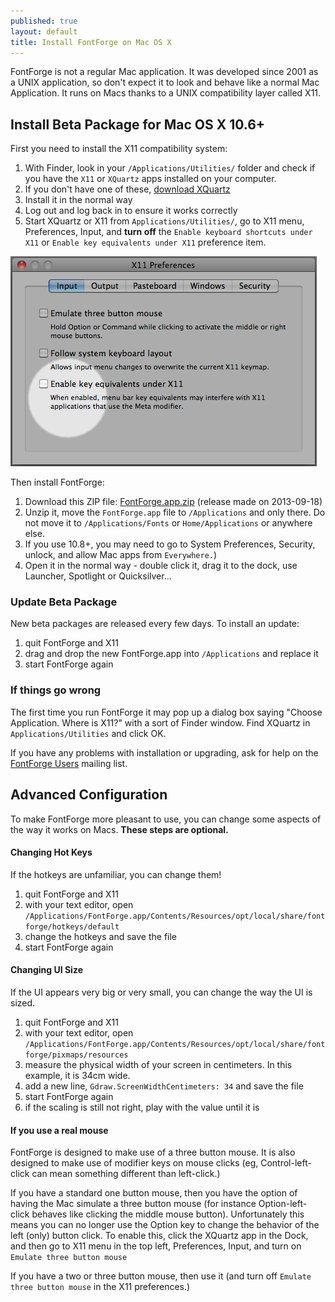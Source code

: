 ```yaml
---
published: true
layout: default
title: Install FontForge on Mac OS X
---
```


FontForge is not a regular Mac application. It was developed since 2001 as a UNIX application, so don't expect it to look and behave like a normal Mac
Application. It runs on Macs thanks to a UNIX compatibility layer called X11.

## Install Beta Package for Mac OS X 10.6+

First you need to install the X11 compatibility system:

1. With Finder, look in your `/Applications/Utilities/` folder and check if you have the `X11` or `XQuartz` apps installed on your computer. 
2. If you don't have one of these, [download XQuartz](http://xquartz.macosforge.org)
3. Install it in the normal way
4. Log out and log back in to ensure it works correctly
5. Start XQuartz or X11 from `Applications/Utilities/`, go to X11 menu, Preferences, Input, and **turn off** the `Enable keyboard shortcuts under X11` or `Enable key equivalents under X11` preference item.

![X11.app Preferences Window set correctly](x11prefs.png)

Then install FontForge:

1. Download this ZIP file: [FontForge.app.zip](http://fuuko.libferris.com/osx/packages/201310/05_0907/FontForge.app.zip) (release made on 2013-09-18)
2. Unzip it, move the `FontForge.app` file to `/Applications` and only there. Do not move it to `/Applications/Fonts` or `Home/Applications` or anywhere else.
3. If you use 10.8+, you may need to go to System Preferences, Security, unlock, and allow Mac apps from `Everywhere.`)
4. Open it in the normal way - double click it, drag it to the dock, use Launcher, Spotlight or Quicksilver...

### Update Beta Package

New beta packages are released every few days. To install an update:

1. quit FontForge and X11
2. drag and drop the new FontForge.app into `/Applications` and replace it
3. start FontForge again

### If things go wrong

The first time you run FontForge it may pop up a dialog box saying "Choose Application. Where is X11?" with a sort of Finder window. Find XQuartz in `Applications/Utilities` and click OK. 

If you have any problems with installation or upgrading, ask for help on the [FontForge Users](/) mailing list.

## Advanced Configuration

To make FontForge more pleasant to use, you can change some aspects of the way it works on Macs. **These steps are optional.** 

#### Changing Hot Keys

If the hotkeys are unfamiliar, you can change them!

1. quit FontForge and X11
2. with your text editor, open `/Applications/FontForge.app/Contents/Resources/opt/local/share/fontforge/hotkeys/default`
3. change the hotkeys and save the file
4. start FontForge again

#### Changing UI Size

If the UI appears very big or very small, you can change the way the UI is sized. 

1. quit FontForge and X11
2. with your text editor, open `/Applications/FontForge.app/Contents/Resources/opt/local/share/fontforge/pixmaps/resources`
3. measure the physical width of your screen in centimeters. In this example, it is 34cm wide.
4. add a new line, `Gdraw.ScreenWidthCentimeters: 34` and save the file
5. start FontForge again
6. if the scaling is still not right, play with the value until it is

#### If you use a real mouse

FontForge is designed to make use of a three button mouse. It is also designed to make use of modifier keys on mouse clicks (eg, Control-left-click can mean something different than left-click.) 

If you have a standard one button mouse, then you have the option of having the Mac simulate a three button mouse (for instance Option-left-click behaves like clicking the middle mouse button). Unfortunately this means you can no longer use the Option key to change the behavior of the left (only) button click. To enable this, click the XQuartz app in the Dock, and then go to X11 menu in the top left, Preferences, Input, and turn on `Emulate three button mouse`

If you have a two or three button mouse, then use it (and turn off `Emulate three button mouse` in the X11 preferences.) 
